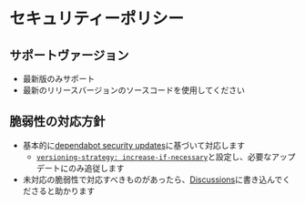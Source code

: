# セキュリティーポリシー

## サポートヴァージョン

- 最新版のみサポート
- 最新のリリースバージョンのソースコードを使用してください

## 脆弱性の対応方針

- 基本的に[dependabot security updates](https://help.github.com/ja/github/managing-security-vulnerabilities/configuring-automated-security-updates)に基づいて対応します
  - [`versioning-strategy: increase-if-necessary`](https://github.com/ROhta/bingo_next/blob/faa8095bd4311da67c26084cb512584387bfd695/.github/dependabot.yml#L25)と設定し、必要なアップデートにのみ追従します
- 未対応の脆弱性で対応すべきものがあったら、[Discussions](https://github.com/ROhta/bingo_next/discussions/new?category=%E6%A9%9F%E8%83%BD-%E6%94%B9%E5%96%84%E8%A6%81%E6%9C%9B&labels=dependencies)に書き込んでくださると助かります

